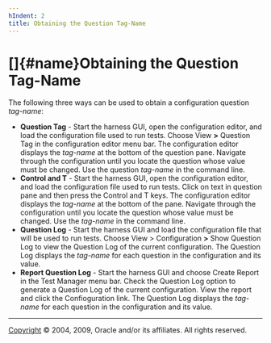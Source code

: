 ```yaml
---
hIndent: 2
title: Obtaining the Question Tag-Name
---
```


# []{#name}Obtaining the Question Tag-Name

The following three ways can be used to obtain a configuration question *tag-name*:

-   **Question Tag** - Start the harness GUI, open the configuration editor, and load the
    configuration file used to run tests. Choose View **\>** Question Tag in the configuration
    editor menu bar. The configuration editor displays the *tag-name* at the bottom of the question
    pane. Navigate through the configuration until you locate the question whose value must be
    changed. Use the question *tag-name* in the command line.
-   **Control and T** - Start the harness GUI, open the configuration editor, and load the
    configuration file used to run tests. Click on text in question pane and then press the Control
    and T keys. The configuration editor displays the *tag-name* at the bottom of the pane. Navigate
    through the configuration until you locate the question whose value must be changed. Use the
    *tag-name* in the command line.
-   **Question Log** - Start the harness GUI and load the configuration file that will be used to
    run tests. Choose View \> Configuration **\>** Show Question Log to view the Question Log of the
    current configuration. The Question Log displays the *tag-name* for each question in the
    configuration and its value.
-   **Report Question Log** - Start the harness GUI and choose Create Report in the Test Manager
    menu bar. Check the Question Log option to generate a Question Log of the current configuration.
    View the report and click the Confioguration link. The Question Log displays the *tag-name* for
    each question in the configuration and its value.

----------------------------------------------------------------------------------------------------

[Copyright](../copyright.html) © 2004, 2009, Oracle and/or its affiliates. All rights reserved.
